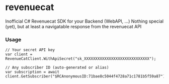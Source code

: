 # revenuecat
Inofficial C# Revenuecat SDK for your Backend (WebAPI, ...)
Nothing special (yet), but at least a navigatable response from the revenuecat API

### Usage
```
// Your secret API key
var client = RevenueCatClient.WithApiSecret("sk_XXXXXXXXXXXXXXXXXXXXXXXXXXXXX");

// Any subscriber ID (auto-generated or alias)
var subscription = await client.GetSubscriber("$RCAnonymousID:71bae8c5044f4728a71c1781b5f59a87"); 
```
